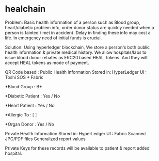 # healchain

Problem: 
Basic health information of a person such as Blood group, heart/diabetic problem info, order donor status are quickly needed when a person is fainted / met in accident. Delay in finding these info may cost a life. In emergency need of initial funds is crucial. 

Solution:
Using hyperledger blockchain, We store a person's both public health information 
& private medical history. We allow hospitals/labs to issue blood donor rebates as ERC20 based HEAL Tokens. And they will accept HEAL tokens as mode of payment.

QR Code based : Public Health Information
Stored in: HyperLedger
UI : Toshi SOS + Fabric

*Blood Group      : B+

*Diabetic Patient : Yes / No

*Heart Patient    : Yes / No

*Allergic To      : [             ]

*Organ Donor      : Yes / No


Private Health Information
Stored in: HyperLedger
UI : Fabric
Scanned JPG/PDF files
Generalized report values

Private Keys for these records will be available to patient & report added hospital.
